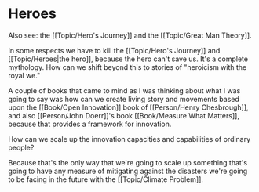 # Heroes

Also see: the [[Topic/Hero's Journey]] and the [[Topic/Great Man Theory]].

 In some respects we have to kill the [[Topic/Hero's Journey]] and [[Topic/Heroes|the hero]], because the hero can't save us. It's a complete mythology. How can we shift beyond this to stories of "heroicism with the royal we."
 
 A couple of books that came to mind as I was thinking about what I was going to say was how can we create living story and movements based upon the [[Book/Open Innovation]] book of [[Person/Henry Chesbrough]], and also [[Person/John Doerr]]'s book [[Book/Measure What Matters]], because that provides a framework for innovation.
 
 How can we scale up the  innovation capacities and capabilities of ordinary people?
 
 Because that's the only way that we're going to scale up something that's going to have any measure of mitigating against the disasters we're going to be facing in the future with the [[Topic/Climate Problem]].